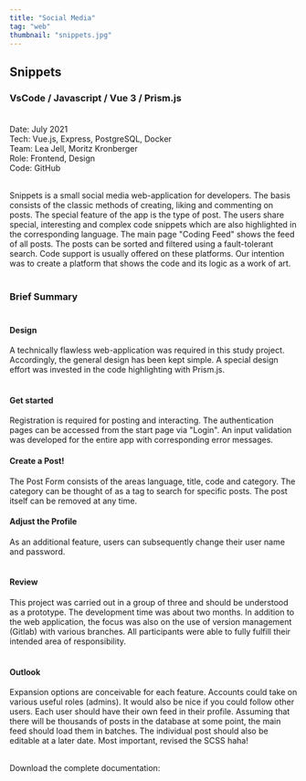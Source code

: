 ```yaml
---
title: "Social Media"
tag: "web"
thumbnail: "snippets.jpg"
---
```


## Snippets

### VsCode / Javascript / Vue 3 / Prism.js <br /> <br />

Date: July 2021 <br />
Tech: Vue.js, Express, PostgreSQL, Docker <br />
Team: Lea Jell, Moritz Kronberger <br />
Role: Frontend, Design <br />
Code: GitHub <br /> <br />


Snippets is a small social media web-application for developers. The basis consists of the classic methods of creating, liking and commenting on posts. The special feature of the app is the type of post. The users share special, interesting and complex code snippets which are also highlighted in the corresponding language. The main page "Coding Feed" shows the feed of all posts. The posts can be sorted and filtered using a fault-tolerant search. Code support is usually offered on these platforms. Our intention was to create a platform that shows the code and its logic as a work of art. <br /> <br />

<image-loader height="overview_image_400" image="dev/snippets/title"></image-loader>

### Brief Summary <br /> <br />

#### Design

A technically flawless web-application was required in this study project. 
Accordingly, the general design has been kept simple. A special design effort
was invested in the code highlighting with Prism.js.<br /> <br />
#### Get started <br />
Registration is required for posting and interacting. The authentication pages can be accessed 
from the start page via "Login". An input validation was developed for the entire app with corresponding error messages. <br />

<image-loader height="overview_image_460" image="dev/snippets/login"></image-loader>

#### Create a Post!  <br />
The Post Form consists of the areas language, title, code and category. The category can be thought of as a tag 
to search for specific posts. The post itself can be removed at any time.  <br /> 


<image-loader height="overview_image_400" image="dev/snippets/first"></image-loader>

#### Adjust the Profile <br />
As an additional feature, users can subsequently change their user name and password.
 <br />  <br />

<image-loader height="overview_image_400" image="dev/snippets/profile"></image-loader>


 #### Review <br />
This project was carried out in a group of three and should be understood as a prototype. The development time was about two months. In addition to the web application, the focus was also on the use of version management (Gitlab) with various branches. All participants were able to fully fulfill their intended area of responsibility.
 <br />  <br />
 #### Outlook <br />
Expansion options are conceivable for each feature. Accounts could take on various useful roles (admins). It would also be nice if you could follow other users. Each user should have their own feed in their profile. Assuming that there will be thousands of posts in the database at some point, the main feed should load them in batches. The individual post should also be editable at a later date. Most important, revised the SCSS haha!
 <br />  <br />


 Download the complete documentation:
 <pdf-loader doc="docs/Snippets.pdf"></pdf-loader>